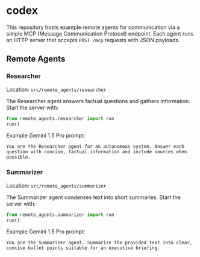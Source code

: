# codex

This repository hosts example remote agents for communication via a simple
MCP (Message Communication Protocol) endpoint. Each agent runs an HTTP server
that accepts `POST /mcp` requests with JSON payloads.

## Remote Agents

### Researcher
Location: `src/remote_agents/researcher`

The Researcher agent answers factual questions and gathers information.
Start the server with:

```python
from remote_agents.researcher import run
run()
```

Example Gemini 1.5 Pro prompt:

```
You are the Researcher agent for an autonomous system. Answer each
question with concise, factual information and include sources when
possible.
```

### Summarizer
Location: `src/remote_agents/summarizer`

The Summarizer agent condenses text into short summaries.
Start the server with:

```python
from remote_agents.summarizer import run
run()
```

Example Gemini 1.5 Pro prompt:

```
You are the Summarizer agent. Summarize the provided text into clear,
concise bullet points suitable for an executive briefing.
```
